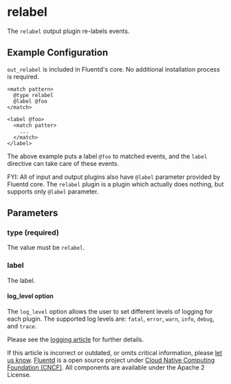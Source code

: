# relabel

The `relabel` output plugin re-labels events.

## Example Configuration

`out_relabel` is included in Fluentd's core. No additional installation process is required.

```text
<match pattern>
  @type relabel
  @label @foo
</match>

<label @foo>
  <match patter>
    ...
  </match>
</label>
```

The above example puts a label `@foo` to matched events, and the `label` directive can take care of these events.

FYI: All of input and output plugins also have `@label` parameter provided by Fluentd core. The `relabel` plugin is a plugin which actually does nothing, but supports only `@label` parameter.

## Parameters

### type \(required\)

The value must be `relabel`.

### label

The label.

#### log\_level option

The `log_level` option allows the user to set different levels of logging for each plugin. The supported log levels are: `fatal`, `error`, `warn`, `info`, `debug`, and `trace`.

Please see the [logging article](../deployment/logging.md) for further details.

If this article is incorrect or outdated, or omits critical information, please [let us know](https://github.com/fluent/fluentd-docs-gitbook/issues?state=open). [Fluentd](http://www.fluentd.org/) is a open source project under [Cloud Native Computing Foundation \(CNCF\)](https://cncf.io/). All components are available under the Apache 2 License.

